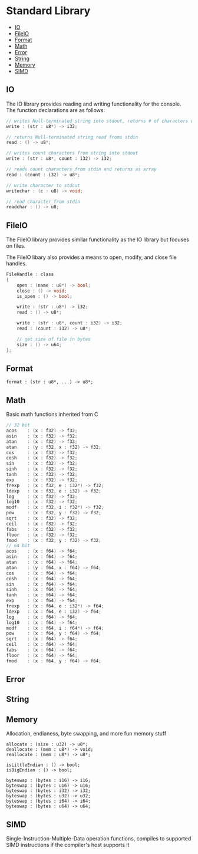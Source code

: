 # Standard Library

* [IO](#IOLib)
* [FileIO](#FileIO)
* [Format](#Format)
* [Math](#MathLib)
* [Error](#ErrorLib)
* [String](#StringLib)
* [Memory](#Memory)
* [SIMD](#SIMD)

## IO
The IO library provides reading and writing functionality for the console.
The function declarations are as follows:

```c
// writes Null-terminated string into stdout, returns # of characters written
write : (str : u8*) -> i32;

// returns Null-terminated string read froms stdin
read : () -> u8*;

// writes count characters from string into stdout
write : (str : u8*, count : i32) -> i32;

// reads count characters from stdin and returns as array
read : (count : i32) -> u8*;

// write character to stdout
writechar : (c : u8) -> void;

// read character from stdin
readchar : () -> u8;

```

## FileIO
The FileIO library provides similar functionality as the IO library but focuses on files.

The FileIO libary also provides a means to open, modify, and close file handles.

```c
FileHandle : class
{
    open : (name : u8*) -> bool;
    close : () -> void;
    is_open : () -> bool;

    write : (str : u8*) -> i32;
    read : () -> u8*;

    write : (str : u8*, count : i32) -> i32;
    read : (count : i32) -> u8*;

    // get size of file in bytes
    size : () -> u64;
};
```

## Format
```
format : (str : u8*, ...) -> u8*;
```
## Math
Basic math functions inherited from C
```c
// 32 bit
acos    : (x : f32) -> f32;
asin    : (x : f32) -> f32;
atan    : (x : f32) -> f32;
atan    : (y : f32, x : f32) -> f32;
cos     : (x : f32) -> f32;
cosh    : (x : f32) -> f32;
sin     : (x : f32) -> f32;
sinh    : (x : f32) -> f32;
tanh    : (x : f32) -> f32;
exp     : (x : f32) -> f32;
frexp   : (x : f32, e : i32*) -> f32;
ldexp   : (x : f32, e : i32) -> f32;
log     : (x : f32) -> f32;
log10   : (x : f32) -> f32;
modf    : (x : f32, i : f32*) -> f32;
pow     : (x : f32, y : f32) -> f32;
sqrt    : (x : f32) -> f32;
ceil    : (x : f32) -> f32;
fabs    : (x : f32) -> f32;
floor   : (x : f32) -> f32;
fmod    : (x : f32, y : f32) -> f32;
// 64 bit
acos    : (x : f64) -> f64;
asin    : (x : f64) -> f64;
atan    : (x : f64) -> f64;
atan    : (y : f64, x : f64) -> f64;
cos     : (x : f64) -> f64;
cosh    : (x : f64) -> f64;
sin     : (x : f64) -> f64;
sinh    : (x : f64) -> f64;
tanh    : (x : f64) -> f64;
exp     : (x : f64) -> f64;
frexp   : (x : f64, e : i32*) -> f64;
ldexp   : (x : f64, e : i32) -> f64;
log     : (x : f64) -> f64;
log10   : (x : f64) -> f64;
modf    : (x : f64, i : f64*) -> f64;
pow     : (x : f64, y : f64) -> f64;
sqrt    : (x : f64) -> f64;
ceil    : (x : f64) -> f64;
fabs    : (x : f64) -> f64;
floor   : (x : f64) -> f64;
fmod    : (x : f64, y : f64) -> f64;
```

## Error

## String

## Memory
Allocation, endianess, byte swapping, and more fun memory stuff
```
allocate : (size : u32) -> u8*;
deallocate : (mem : u8*) -> void;
reallocate : (mem : u8*) -> u8*;

isLittleEndian : () -> bool;
isBigEndian : () -> bool;

byteswap : (bytes : i16) -> i16;
byteswap : (bytes : u16) -> u16;
byteswap : (bytes : i32) -> i32;
byteswap : (bytes : u32) -> u32;
byteswap : (bytes : i64) -> i64;
byteswap : (bytes : u64) -> u64;
```


## SIMD
Single-Instruction-Multiple-Data operation functions, compiles to supported SIMD instructions if the compiler's host supports it
```

```
